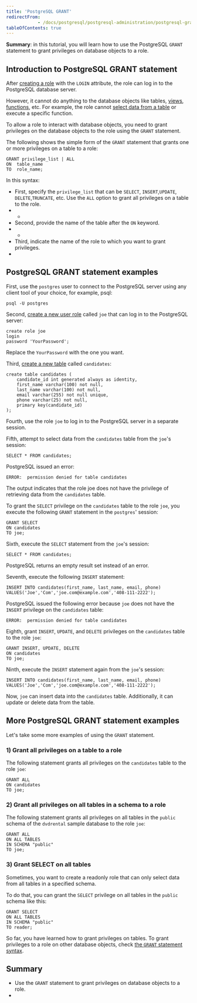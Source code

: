 ```yaml
---
title: 'PostgreSQL GRANT'
redirectFrom: 
            - /docs/postgresql/postgresql-administration/postgresql-grant/
tableOfContents: true
---
```


**Summary**: in this tutorial, you will learn how to use the PostgreSQL `GRANT` statement to grant privileges on database objects to a role.



## Introduction to PostgreSQL GRANT statement



After [creating a role](https://www.postgresqltutorial.com/postgresql-administration/postgresql-roles/) with the `LOGIN` attribute, the role can log in to the PostgreSQL database server.



However, it cannot do anything to the database objects like tables, [views](https://www.postgresqltutorial.com/postgresql-views/), [functions](https://www.postgresqltutorial.com/postgresql-plpgsql/postgresql-create-function/), etc. For example, the role cannot [select data from a table](/docs/postgresql/postgresql-select) or execute a specific function.



To allow a role to interact with database objects, you need to grant privileges on the database objects to the role using the `GRANT` statement.



The following shows the simple form of the `GRANT` statement that grants one or more privileges on a table to a role:



```
GRANT privilege_list | ALL
ON  table_name
TO  role_name;
```



In this syntax:



- First, specify the `privilege_list` that can be `SELECT`, `INSERT`,`UPDATE`, `DELETE`,`TRUNCATE`, etc. Use the `ALL` option to grant all privileges on a table to the role.
- -
- Second, provide the name of the table after the `ON` keyword.
- -
- Third, indicate the name of the role to which you want to grant privileges.
- 


## PostgreSQL GRANT statement examples



First, use the `postgres` user to connect to the PostgreSQL server using any client tool of your choice, for example, psql:



```
psql -U postgres
```



Second, [create a new user role](https://www.postgresqltutorial.com/postgresql-administration/postgresql-roles/) called `joe` that can log in to the PostgreSQL server:



```
create role joe
login
password 'YourPassword';
```



Replace the `YourPassword` with the one you want.



Third, [create a new table](/docs/postgresql/postgresql-create-table) called `candidates`:



```
create table candidates (
    candidate_id int generated always as identity,
    first_name varchar(100) not null,
    last_name varchar(100) not null,
    email varchar(255) not null unique,
    phone varchar(25) not null,
    primary key(candidate_id)
);
```



Fourth, use the role `joe` to log in to the PostgreSQL server in a separate session.



Fifth, attempt to select data from the `candidates` table from the `joe`'s session:



```
SELECT * FROM candidates;
```



PostgreSQL issued an error:



```
ERROR:  permission denied for table candidates
```



The output indicates that the role joe does not have the privilege of retrieving data from the `candidates` table.



To grant the `SELECT` privilege on the `candidates` table to the role `joe`, you execute the following `GRANT` statement in the `postgres`' session:



```
GRANT SELECT
ON candidates
TO joe;
```



Sixth, execute the `SELECT` statement from the `joe`'s session:



```
SELECT * FROM candidates;
```



PostgreSQL returns an empty result set instead of an error.



Seventh, execute the following `INSERT` statement:



```
INSERT INTO candidates(first_name, last_name, email, phone)
VALUES('Joe','Com','joe.com@example.com','408-111-2222');
```



PostgreSQL issued the following error because `joe` does not have the `INSERT` privilege on the `candidates` table:



```
ERROR:  permission denied for table candidates
```



Eighth, grant `INSERT`, `UPDATE`, and `DELETE` privileges on the `candidates` table to the role `joe`:



```
GRANT INSERT, UPDATE, DELETE
ON candidates
TO joe;
```



Ninth, execute the `INSERT` statement again from the `joe`'s session:



```
INSERT INTO candidates(first_name, last_name, email, phone)
VALUES('Joe','Com','joe.com@example.com','408-111-2222');
```



Now, `joe` can insert data into the `candidates` table. Additionally, it can update or delete data from the table.



## More PostgreSQL GRANT statement examples



Let's take some more examples of using the `GRANT` statement.



### 1) Grant all privileges on a table to a role



The following statement grants all privileges on the `candidates` table to the role `joe`:



```
GRANT ALL
ON candidates
TO joe;
```



### 2) Grant all privileges on all tables in a schema to a role



The following statement grants all privileges on all tables in the `public` schema of the `dvdrental` sample database to the role `joe`:



```
GRANT ALL
ON ALL TABLES
IN SCHEMA "public"
TO joe;
```



### 3) Grant SELECT on all tables



Sometimes, you want to create a readonly role that can only select data from all tables in a specified schema.



To do that, you can grant the `SELECT` privilege on all tables in the `public` schema like this:



```
GRANT SELECT
ON ALL TABLES
IN SCHEMA "public"
TO reader;
```



So far, you have learned how to grant privileges on tables. To grant privileges to a role on other database objects, check [the `GRANT` statement syntax](https://www.postgresql.org/docs/current/sql-grant.html).



## Summary



- Use the `GRANT` statement to grant privileges on database objects to a role.
- 
